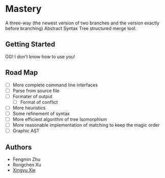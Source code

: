 # Mastery

A three-way (the newest version of two branches and the version exactly before branching) Abstract Syntax Tree structured merge tool.

## Getting Started

GG! I don't know how to use you!

## Road Map

- [ ] More complete command line interfaces
- [ ] Parse from source file
- [ ] Formater of output
    - [ ] Format of conflict
- [ ] More heuristics
- [ ] Some refinement of syntax
- [ ] More efficient algorithm of tree Isomorphism
- [ ] More reasonable implementation of matching to keep the magic order
- [ ] Graphic AST

## Authors

- Fengmin Zhu
- Rongchen Xu
- [Xingyu Xie](http://www.namasikanam.com/)